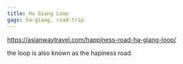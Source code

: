 ```yaml
---
title: Ha Giang Loop
gags: ha-giang, road-trip
---
```


https://asianwaytravel.com/happiness-road-ha-giang-loop/

the loop is also known as the hapiness road.
